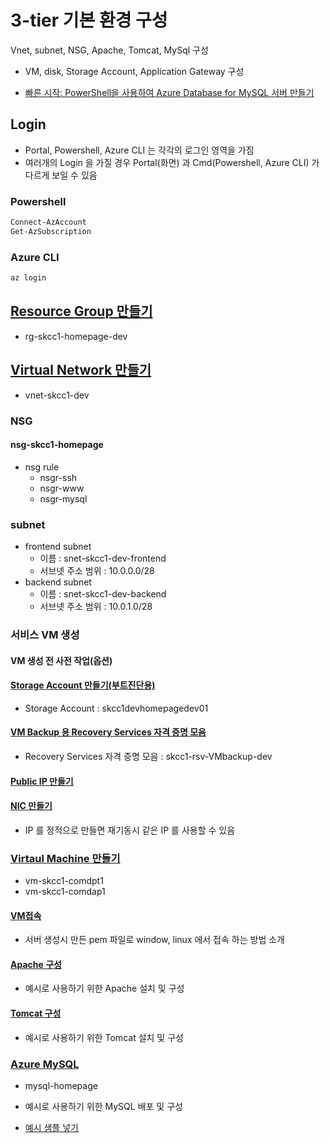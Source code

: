 # 3-tier 기본 환경 구성
Vnet, subnet, NSG, Apache, Tomcat, MySql 구성
- VM, disk, Storage Account, Application Gateway 구성

* [빠른 시작: PowerShell을 사용하여 Azure Database for MySQL 서버 만들기](https://docs.microsoft.com/ko-kr/azure/mysql/quickstart-create-mysql-server-database-using-azure-powershell)  


## Login
- Portal, Powershell, Azure CLI 는 각각의 로그인 영역을 가짐
- 여러개의 Login 을 가질 경우 Portal(화면) 과 Cmd(Powershell, Azure CLI) 가 다르게 보일 수 있음


### Powershell
```powershell
Connect-AzAccount
Get-AzSubscription
```

### Azure CLI
```bash
az login
```
## [Resource Group 만들기](./AzureResourceGroup.md)
- rg-skcc1-homepage-dev

## [Virtual Network 만들기](./AzureVirtualNetwork.md)
- vnet-skcc1-dev
### NSG
#### nsg-skcc1-homepage
- nsg rule
  - nsgr-ssh
  - nsgr-www
  - nsgr-mysql
### subnet
- frontend subnet  
  - 이름 : snet-skcc1-dev-frontend
  - 서브넷 주소 범위 : 10.0.0.0/28
- backend subnet  
  - 이름 : snet-skcc1-dev-backend  
  - 서브넷 주소 범위 : 10.0.1.0/28  

### 서비스 VM 생성
#### VM 생성 전 사전 작업(옵션)
#### [Storage Account 만들기(부트진단용)](./AzureStorageAccount.md)
- Storage Account : skcc1devhomepagedev01

#### [VM Backup 용 Recovery Services 자격 증명 모음](./AzureBackup.md)
- Recovery Services 자격 증명 모음 : skcc1-rsv-VMbackup-dev

#### [Public IP 만들기](./AzurePublicIPAddress.md)  
#### [NIC 만들기](./AzureNIC.md)  
- IP 를 정적으로 만들면 재기동시 같은 IP 를 사용할 수 있음

### [Virtaul Machine 만들기](./AzureVirtualMachine.md)
- vm-skcc1-comdpt1
- vm-skcc1-comdap1
#### [VM접속](./VM접속.md)  
- 서버 생성시 만든 pem 파일로 window, linux 에서 접속 하는 방법 소개

#### [Apache 구성](./Apache.md)
- 예시로 사용하기 위한 Apache 설치 및 구성

#### [Tomcat 구성](./Tomcat.md)
- 예시로 사용하기 위한 Tomcat 설치 및 구성
### [Azure MySQL](./AzureMySQL.md)
- mysql-homepage
- 예시로 사용하기 위한 MySQL 배포 및 구성

- [예시 샘플 넣기](./SpringbootMySQLSample.md)